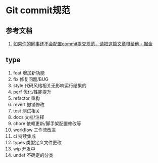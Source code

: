 # Git commit规范

## 参考文档

1. [如果你的同事还不会配置commit提交规范，请把这篇文章甩给他 - 掘金](https://juejin.cn/post/7243451555930898469)

## type

1. feat 增加新功能
2. fix 修复问题/BUG
3. style 代码风格相关无影响运行结果的
4. perf 优化/性能提升
5. refactor 重构
6. revert 撤销修改
7. test 测试相关
8. docs 文档/注释
9. chore 依赖更新/脚手架配置修改等
10. workflow 工作流改进
11. ci 持续集成
12. types 类型定义文件更改
13. wip 开发中
14. undef 不确定的分类